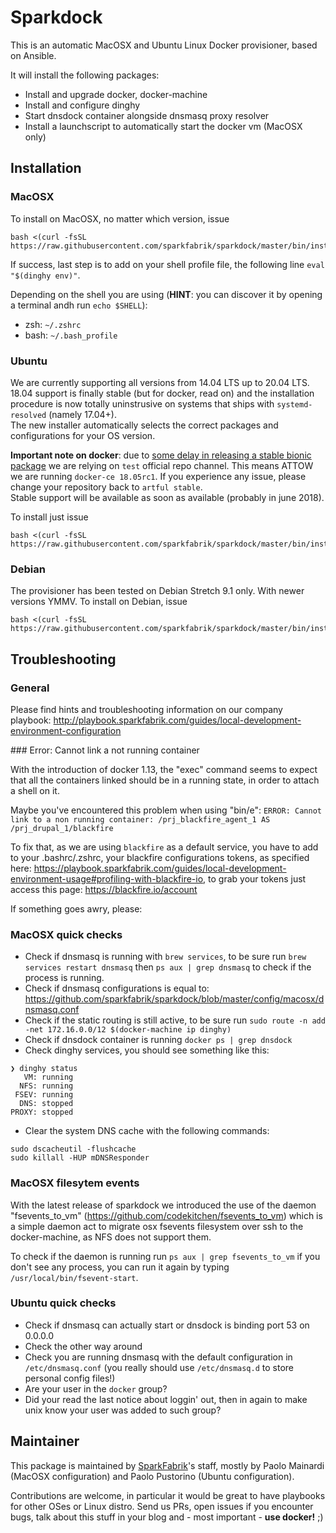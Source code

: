 # Sparkdock

This is an automatic MacOSX and Ubuntu Linux Docker provisioner, based on Ansible.

It will install the following packages:

* Install and upgrade docker, docker-machine
* Install and configure dinghy
* Start dnsdock container alongside dnsmasq proxy resolver
* Install a launchscript to automatically start the docker vm (MacOSX only)

##

## Installation

### MacOSX

To install on MacOSX, no matter which version, issue

```
bash <(curl -fsSL https://raw.githubusercontent.com/sparkfabrik/sparkdock/master/bin/install.macosx)
```

If success, last step is to add on your shell profile file, the following line `eval "$(dinghy env)"`.

Depending on the shell you are using (**HINT**: you can discover it by opening a terminal andh run `echo $SHELL`):

* zsh: `~/.zshrc`
* bash: `~/.bash_profile`


### Ubuntu

We are currently supporting all versions from 14.04 LTS up to 20.04 LTS.  
18.04 support is finally stable (but for docker, read on) and the installation procedure is now totally uninstrusive on systems that ships with `systemd-resolved` (namely 17.04+).  
The new installer automatically selects the correct packages and configurations for your OS version.

**Important note on docker**: due to [some delay in releasing a stable bionic package](https://github.com/docker/for-linux/issues/290) we are relying on `test` official repo channel. This means ATTOW we are running `docker-ce 18.05rc1`. If you experience any issue, please change your repository back to `artful stable`.  
Stable support will be available as soon as available (probably in june 2018).

To install just issue

```
bash <(curl -fsSL https://raw.githubusercontent.com/sparkfabrik/sparkdock/master/bin/install.ubuntu)
```

### Debian

The provisioner has been tested on Debian Stretch 9.1 only. With newer versions YMMV. To install on Debian, issue

```
bash <(curl -fsSL https://raw.githubusercontent.com/sparkfabrik/sparkdock/master/bin/install.debian)
```

## Troubleshooting

### General

Please find hints and troubleshooting information on our company playbook: http://playbook.sparkfabrik.com/guides/local-development-environment-configuration

### Error: Cannot link a not running container

With the introduction of docker 1.13, the "exec" command seems to expect that all the containers linked should be in a running state, in order to attach a shell on it.

Maybe you've encountered this problem when using "bin/e": `ERROR: Cannot link to a non running container: /prj_blackfire_agent_1 AS /prj_drupal_1/blackfire`

To fix that, as we are using `blackfire` as a default service, you have to add to your .bashrc/.zshrc, your blackfire configurations tokens, as specified here: https://playbook.sparkfabrik.com/guides/local-development-environment-usage#profiling-with-blackfire-io, to grab your tokens just access this page: https://blackfire.io/account

If something goes awry, please:

### MacOSX quick checks

* Check if dnsmasq is running with `brew services`, to be sure run `brew services restart dnsmasq` then `ps aux | grep dnsmasq` to check if the process is running.
* Check if dnsmasq configurations is equal to: https://github.com/sparkfabrik/sparkdock/blob/master/config/macosx/dnsmasq.conf
* Check if the static routing is still active, to be sure run `sudo route -n add -net 172.16.0.0/12 $(docker-machine ip dinghy)`
* Check if dnsdock container is running `docker ps | grep dnsdock`
* Check dinghy services, you should see something like this:

```
❯ dinghy status
   VM: running
  NFS: running
 FSEV: running
  DNS: stopped
PROXY: stopped

```
* Clear the system DNS cache with the following commands:

```
sudo dscacheutil -flushcache
sudo killall -HUP mDNSResponder
```


### MacOSX filesytem events

With the latest release of sparkdock we introduced the use of the daemon "fsevents_to_vm" (https://github.com/codekitchen/fsevents_to_vm) which is a simple daemon act to migrate osx fsevents filesystem over ssh to the docker-machine, as NFS does not support them.

To check if the daemon is running run `ps aux | grep fsevents_to_vm` if you don't see any process, you can run it again by typing `/usr/local/bin/fsevent-start`.


### Ubuntu quick checks

* Check if dnsmasq can actually start or dnsdock is binding port 53 on 0.0.0.0
* Check the other way around
* Check you are running dnsmasq with the default configuration in `/etc/dnsmasq.conf` (you really should use `/etc/dnsmasq.d` to store personal config files!)
* Are your user in the `docker` group?
* Did your read the last notice about loggin' out, then in again to make unix know your user was added to such group?

## Maintainer

This package is maintained by [SparkFabrik](https://www.sparkfabrik.com)'s staff, mostly by Paolo Mainardi (MacOSX configuration) and Paolo Pustorino (Ubuntu configuration).

Contributions are welcome, in particular it would be great to have playbooks for other OSes or Linux distro.
Send us PRs, open issues if you encounter bugs, talk about this stuff in your blog and - most important - **use docker!** ;)
